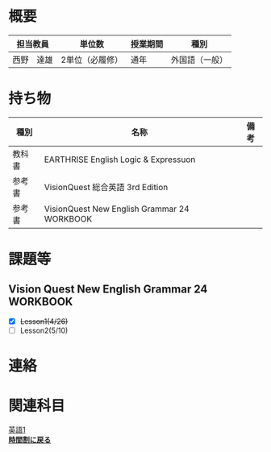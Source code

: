 # 概要
| 担当教員  | 単位数      | 授業期間 | 種別      |
|-------|----------|------|---------|
| 西野　達雄 | 2単位（必履修） | 通年   | 外国語（一般） |
# 持ち物
| 種別  | 名称                                          | 備考 |
|-----|---------------------------------------------| --- |
| 教科書 | EARTHRISE English Logic & Expressuon        |    |
| 参考書 | VisionQuest 総合英語 3rd Edition                |    |
| 参考書 | VisionQuest New English Grammar 24 WORKBOOK |    |
# 課題等
## Vision Quest New English Grammar 24 WORKBOOK
- [x] ~~Lesson1(4/26)~~
- [ ] Lesson2(5/10)
# 連絡

# 関連科目
[英語1](english1)  
[**時間割に戻る**](../timetable)
